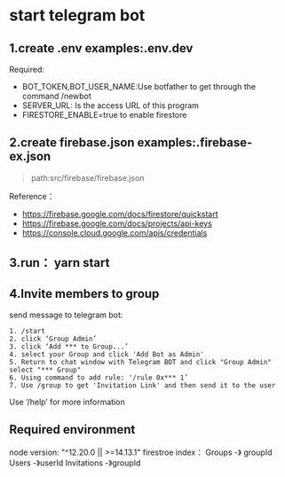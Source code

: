 
# start telegram bot

## 1.create .env examples:.env.dev
Required:
       
* BOT_TOKEN,BOT_USER_NAME:Use botfather to get through the command /newbot
* SERVER_URL: Is the access URL of this program
* FIRESTORE_ENABLE=true to enable firestore 
## 2.create firebase.json examples:.firebase-ex.json
> path:src/firebase/firebase.json 

Reference：
* https://firebase.google.com/docs/firestore/quickstart
* https://firebase.google.com/docs/projects/api-keys
* https://console.cloud.google.com/apis/credentials

## 3.run： yarn start


## 4.Invite members to group
send message to telegram bot:

    1. /start 
    2. click ‘Group Admin’
    3. click ‘Add *** to Group...’
    4. select your Group and click 'Add Bot as Admin'
    5. Return to chat window with Telegram BOT and click "Group Admin" select "*** Group"
    6. Using command to add rule: '/rule 0x*** 1’
    7. Use /group to get 'Invitation Link' and then send it to the user
Use ‘/help’ for more information

## Required environment
node version: "^12.20.0 || >=14.13.1"
firestroe index：
       Groups -》 groupId
       Users -》userId
       Invitations -》groupId
